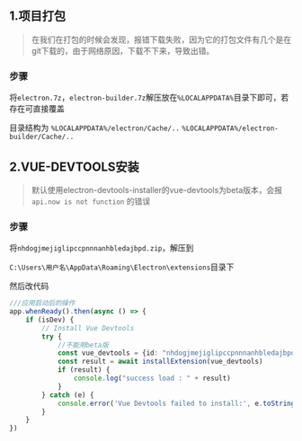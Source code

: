 ## 1.项目打包

> 在我们在打包的时候会发现，报错下载失败，因为它的打包文件有几个是在git下载的，由于网络原因，下载不下来，导致出错。

### 步骤

将`electron.7z`，`electron-builder.7z`解压放在`%LOCALAPPDATA%`目录下即可，若存在可直接覆盖

目录结构为
`%LOCALAPPDATA%/electron/Cache/..`
`%LOCALAPPDATA%/electron-builder/Cache/..`

## 2.VUE-DEVTOOLS安装

> 默认使用electron-devtools-installer的vue-devtools为beta版本，会报`api.now is not function` 的错误

### 步骤

将`nhdogjmejiglipccpnnnanhbledajbpd.zip`，解压到

`C:\Users\用户名\AppData\Roaming\Electron\extensions`目录下

然后改代码

```typescript
///应用启动后的操作
app.whenReady().then(async () => {
    if (isDev) {
        // Install Vue Devtools
        try {
            //不能用beta版
            const vue_devtools = {id: "nhdogjmejiglipccpnnnanhbledajbpd", electron: ">=1.2.1"}
            const result = await installExtension(vue_devtools)
            if (result) {
                console.log("success load : " + result)
            }
        } catch (e) {
            console.error('Vue Devtools failed to install:', e.toString())
        }
    }
})
```
